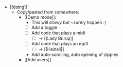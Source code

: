 - [[doing]]:
  - Copy/pasted from somewhere:
    - [[Demo mode]]:
      - This will *slowly* but ~surely happen :)
      - [ ] Add a toggle
      - [ ] Add code that plays a midi
        - [ ] -> [[Lady Burup]]
      - [ ] Add code that plays an mp3
        - [ ] -> [[Heinali]]
      - Add auto-scrolling, auto opening of zippies
    - [[Add users]]
